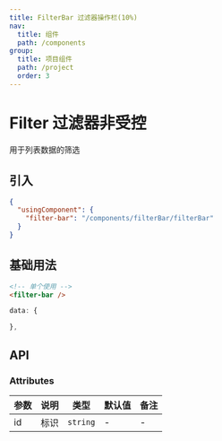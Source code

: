 ```yaml
---
title: FilterBar 过滤器操作栏(10%)
nav:
  title: 组件
  path: /components
group:
  title: 项目组件
  path: /project
  order: 3
---
```


# Filter 过滤器<Badge>非受控</Badge>

用于列表数据的筛选

## 引入

```json
{
  "usingComponent": {
    "filter-bar": "/components/filterBar/filterBar"
  }
}
```

## 基础用法

```html
<!-- 单个使用 -->
<filter-bar />
```

```js
data: {

},

```

## API

### Attributes

| 参数 | 说明 | 类型     | 默认值 | 备注 |
| ---- | ---- | -------- | ------ | ---- |
| id   | 标识 | `string` | -      | -    |
